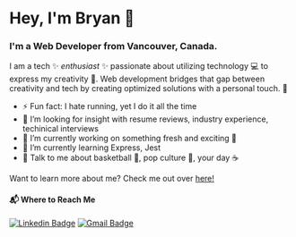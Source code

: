 # Hey, I'm Bryan 👋

### I'm a Web Developer from Vancouver, Canada.

I am a tech ✨ *enthusiast* ✨ passionate about utilizing technology 💻 to express my creativity 🎨. Web development bridges that gap between creativity and tech by creating optimized solutions with a personal touch. 🤝

- ⚡ Fun fact: I hate running, yet I do it all the time
- 🧠 I’m looking for insight with resume reviews, industry experience, techinical interviews
- 🔭 I’m currently working on something fresh and exciting 👀
- 🌱 I’m currently learning Express, Jest
- 💬 Talk to me about basketball 🏀, pop culture 💅, your day ☕️
<!-- - 📫 How to reach me: ... -->
<!-- - 👯 I’m looking to collaborate on ... -->

Want to learn more about me? Check me out over [here!](https://bryanbrotonel.netlify.app/)

#### 📬 Where to Reach Me 
[![Linkedin Badge](https://img.shields.io/badge/-LinkedIn-blue?style=flat-square&logo=Linkedin&logoColor=white&link=https://www.linkedin.com/in/bryanbrotonel/)](https://www.linkedin.com/in/bryanbrotonel)
[![Gmail Badge](https://img.shields.io/badge/-Gmail-d14836?style=flat-square&logo=Gmail&logoColor=white&link=mailto:mrbryanbrotonel@gmail.com)](mailto:mrbryanbrotonel@gmail.com)

<!--
**bryanbrotonel/bryanbrotonel** is a ✨ _special_ ✨ repository because its `README.md` (this file) appears on your GitHub profile.

Here are some ideas to get you started:

- 🔭 I’m currently working on ...
- 🌱 I’m currently learning ...
- 👯 I’m looking to collaborate on ...
- 🤔 I’m looking for help with ...
- 💬 Ask me about ...
- 📫 How to reach me: ...
- 😄 Pronouns: ...
- ⚡ Fun fact: ...
-->
